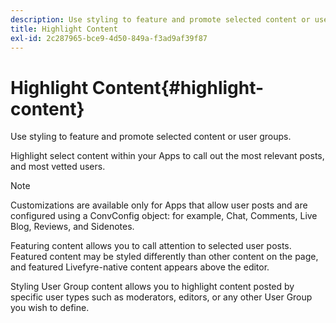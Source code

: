 ```yaml
---
description: Use styling to feature and promote selected content or user groups.
title: Highlight Content
exl-id: 2c287965-bce9-4d50-849a-f3ad9af39f87
---
```

# Highlight Content{#highlight-content}

Use styling to feature and promote selected content or user groups.

Highlight select content within your Apps to call out the most relevant posts, and most vetted users.

>[!NOTE]
>
>Customizations are available only for Apps that allow user posts and are configured using a ConvConfig object: for example, Chat, Comments, Live Blog, Reviews, and Sidenotes.

Featuring content allows you to call attention to selected user posts. Featured content may be styled differently than other content on the page, and featured Livefyre-native content appears above the editor.

Styling User Group content allows you to highlight content posted by specific user types such as moderators, editors, or any other User Group you wish to define.
